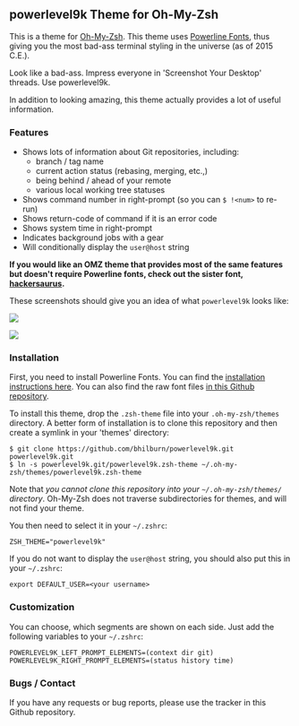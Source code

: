 ## powerlevel9k Theme for Oh-My-Zsh

This is a theme for [Oh-My-Zsh](https://github.com/robbyrussell/oh-my-zsh). This
theme uses [Powerline Fonts](https://github.com/Lokaltog/powerline-fonts), thus
giving you the most bad-ass terminal styling in the universe (as of 2015 C.E.).

Look like a bad-ass. Impress everyone in 'Screenshot Your Desktop' threads. Use powerlevel9k.

In addition to looking amazing, this theme actually provides a lot of useful
information.

### Features

* Shows lots of information about Git repositories, including:
    * branch / tag name
    * current action status (rebasing, merging, etc.,)
    * being behind / ahead of your remote
    * various local working tree statuses
* Shows command number in right-prompt (so you can `$ !<num>` to re-run)
* Shows return-code of command if it is an error code
* Shows system time in right-prompt
* Indicates background jobs with a gear
* Will conditionally display the `user@host` string

**If you would like an OMZ theme that provides most of the same features but
doesn't require Powerline fonts, check out the sister font,
[hackersaurus](https://github.com/bhilburn/hackersaurus).**

These screenshots should give you an idea of what `powerlevel9k` looks like:

![](http://bhilburn.org/content/images/2014/12/powerlevel9k.png)

![](http://bhilburn.org/content/images/2015/01/pl9k-improved.png)


### Installation

First, you need to install Powerline Fonts. You can find the [installation
instructions
here](https://powerline.readthedocs.org/en/latest/installation/linux.html#fonts-installation).
You can also find the raw font files [in this Github
repository](https://github.com/powerline/fonts).

To install this theme, drop the `.zsh-theme` file into your `.oh-my-zsh/themes`
directory. A better form of installation is to clone this repository and then
create a symlink in your 'themes' directory:

    $ git clone https://github.com/bhilburn/powerlevel9k.git powerlevel9k.git
    $ ln -s powerlevel9k.git/powerlevel9k.zsh-theme ~/.oh-my-zsh/themes/powerlevel9k.zsh-theme

Note that *you cannot clone this repository into your `~/.oh-my-zsh/themes/` directory*.
Oh-My-Zsh does not traverse subdirectories for themes, and will not find your theme.

You then need to select it in your `~/.zshrc`:

    ZSH_THEME="powerlevel9k"

If you do not want to display the `user@host` string, you should also put this
in your `~/.zshrc`:

    export DEFAULT_USER=<your username>

### Customization

You can choose, which segments are shown on each side. Just add the following variables to
your `~/.zshrc`:

    POWERLEVEL9K_LEFT_PROMPT_ELEMENTS=(context dir git)
    POWERLEVEL9K_RIGHT_PROMPT_ELEMENTS=(status history time)

### Bugs / Contact

If you have any requests or bug reports, please use the tracker in this Github
repository.

